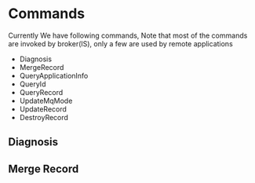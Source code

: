 # Commands

Currently We have following commands, Note that most of the commands are invoked by broker(IS), only a few are used by remote applications

- Diagnosis
- MergeRecord
- QueryApplicationInfo
- QueryId
- QueryRecord
- UpdateMqMode
- UpdateRecord
- DestroyRecord


## Diagnosis

## Merge Record